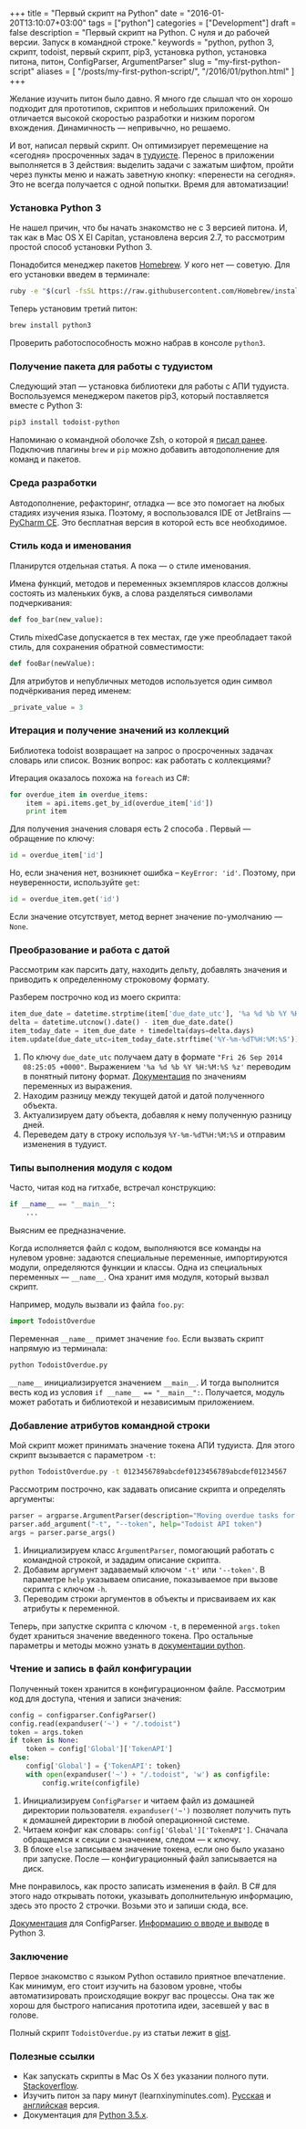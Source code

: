 +++
title = "Первый скрипт на Python"
date = "2016-01-20T13:10:07+03:00"
tags = ["python"]
categories = ["Development"]
draft = false
description = "Первый скрипт на Python. С нуля и до рабочей версии. Запуск в командной строке."
keywords = "python, python 3, скрипт, todoist, первый скрипт, pip3, установка python, установка питона, питон, ConfigParser, ArgumentParser"
slug = "my-first-python-script"
aliases = [
    "/posts/my-first-python-script/",
    "/2016/01/python.html"
]
+++

Желание изучить питон было давно. Я много где слышал что он хорошо подходит для прототипов, скриптов и небольших приложений. Он отличается высокой скоростью разработки и низким порогом вхождения. Динамичность — непривычно, но решаемо.

И вот, написал первый скрипт. Он оптимизирует перемещение на «сегодня» просроченных задач в [тудуисте](https://todoist.com/). Перенос в приложении выполняется в 3 действия: выделить задачи с зажатым шифтом, пройти через пункты меню и нажать заветную кнопку: «перенести на сегодня». Это не всегда получается с одной попытки. Время для автоматизации!

### Установка Python 3
Не нашел причин, что бы начать знакомство не с 3 версией питона. И, так как в Mac OS X El Capitan, установлена версия 2.7, то рассмотрим простой способ установки Python 3.

Понадобится менеджер пакетов [Homebrew](http://brew.sh/). У кого нет — советую. Для его установки введем в терминале:
``` sh
ruby -e "$(curl -fsSL https://raw.githubusercontent.com/Homebrew/install/master/install)"
```

Теперь установим третий питон:
``` sh
brew install python3
```

Проверить работоспособность можно набрав в консоле `python3`.

### Получение пакета для работы с тудуистом
Следующий этап — установка библиотеки для работы с АПИ тудуиста. Воспользуемся менеджером пакетов pip3, который поставляется вместе с Python 3:
``` sh
pip3 install todoist-python
```

Напоминаю о командной оболочке Zsh, о которой я [писал ранее](http://www.agladky.ru/2015/11/zsh-bash.html). Подключив плагины `brew` и `pip` можно добавить автодополнение для команд и пакетов.

### Среда разработки
Автодополнение, рефакторинг, отладка — все это помогает на любых стадиях изучения языка. Поэтому, я воспользовался IDE от JetBrains — [PyCharm CE](https://www.jetbrains.com/pycharm/). Это бесплатная версия в которой есть все необходимое.

### Стиль кода и именования
Планирутся отдельная статья. А пока — о стиле именования.

Имена функций, методов и переменных экземпляров классов должны состоять из маленьких букв, а слова разделяться символами подчеркивания:
```python
def foo_bar(new_value):
```

Стиль mixedCase допускается в тех местах, где уже преобладает такой стиль, для сохранения обратной совместимости:
```python
def fooBar(newValue):
```

Для атрибутов и непубличных методов используется один символ подчёркивания перед именем:
```python
_private_value = 3
```

### Итерация и получение значений из коллекций
Библиотека todoist возвращает на запрос о просроченных задачах словарь или список. Возник вопрос: как работать с коллекциями?

Итерация оказалось похожа на `foreach` из C#:
``` python
for overdue_item in overdue_items:
    item = api.items.get_by_id(overdue_item['id'])
    print item
```

Для получения значения словаря есть 2 способа . Первый — обращение по ключу:
``` python
id = overdue_item['id']
```

Но, если значения нет, возникнет ошибка – `KeyError: 'id'`. Поэтому, при неуверенности, используйте `get`:
``` python
id = overdue_item.get('id')
```

Если значение отсутствует, метод вернет значение по-умолчанию — `None`.

### Преобразование и работа с датой
Рассмотрим как парсить дату, находить дельту, добавлять значения и приводить к определенному строковому формату.

Разберем построчно код из моего скрипта:
``` python
item_due_date = datetime.strptime(item['due_date_utc'], '%a %d %b %Y %H:%M:%S %z')
delta = datetime.utcnow().date() - item_due_date.date()
item_today_date = item_due_date + timedelta(days=delta.days)
item.update(due_date_utc=item_today_date.strftime('%Y-%m-%dT%H:%M:%S'))
```

1. По ключу `due_date_utc` получаем дату в формате `"Fri 26 Sep 2014 08:25:05 +0000"`. Выражением `'%a %d %b %Y %H:%M:%S %z'` переводим в понятный питону формат. [Документация](https://docs.python.org/3/library/datetime.html#strftime-and-strptime-behavior) по значениям переменных из выражения.
2. Находим разницу между текущей датой и датой полученного объекта.
3. Актуализируем дату объекта, добавляя к нему полученную разницу дней.
4. Переведем дату в строку используя `%Y-%m-%dT%H:%M:%S` и отправим изменения в тудуист.

### Типы выполнения модуля с кодом
Часто, читая код на гитхабе, встречал конструкцию:
``` python
if __name__ == "__main__":
    ...
```

Выясним ее предназначение.

Когда исполняется файл с кодом, выполняются все команды на нулевом уровне: задаются специальные переменные, импортируются модули, определяются функции и классы. Одна из специальных переменных — `__name__`. Она хранит имя модуля, который вызвал скрипт.

Например, модуль вызвали из файла `foo.py`:
```python
import TodoistOverdue
```

Переменная `__name__` примет значение `foo`. Если вызвать скрипт напрямую из терминала:
```sh
python TodoistOverdue.py
```

`__name__` инициализируется значением `__main__`. И тогда выполнится весть код из условия `if __name__ == "__main__":`. Получается, модуль может работать и библиотекой и независимым приложением.

### Добавление атрибутов командной строки
Мой скрипт может принимать значение токена АПИ тудуиста. Для этого скрипт вызывается с параметром `-t`:
``` sh
python TodoistOverdue.py -t 0123456789abcdef0123456789abcdef01234567
```

Рассмотрим построчно, как задавать описание скрипта и определять аргументы:
``` python
parser = argparse.ArgumentParser(description="Moving overdue tasks for today in todoist")
parser.add_argument("-t", "--token", help="Todoist API token")
args = parser.parse_args()
```

1. Инициализируем класс `ArgumentParser`, помогающий работать с командной строкой, и зададим описание скрипта.
2. Добавим аргумент задаваемый ключом `'-t'` или `'--token'`. В параметре `help` указываем описание, показываемое при вызове скрипта с ключом `-h`.
3. Переводим строки аргументов в объекты и присваиваем их как атрибуты к переменной.

Теперь, при запустке скрипта с ключом `-t`, в переменной `args.token` будет храниться значение введенного токена. Про остальные параметры и методы можно узнать в [документации python](https://docs.python.org/3.5/library/argparse.html).

### Чтение и запись в файл конфигурации
Полученный токен хранится в конфигурационном файле. Рассмотрим код для доступа, чтения и записи значения:
``` python
config = configparser.ConfigParser()
config.read(expanduser('~') + "/.todoist")
token = args.token
if token is None:
    token = config['Global']['TokenAPI']
else:
    config['Global'] = {'TokenAPI': token}
    with open(expanduser('~') + "/.todoist", 'w') as configfile:
        config.write(configfile)
```

1. Инициализируем `ConfigParser` и читаем файл из домашней директории пользователя. `expanduser('~')` позволяет получить путь к домашней директории в любой операционной системе.
2. Читаем конфиг как словарь: `config['Global']['TokenAPI']`. Сначала обращаемся к секции с значением, следом — к ключу.
3. В блоке `else` записываем значение токена, если оно было указано при запуске. После — конфигурационный файл записывается на диск.

Мне понравилось, как просто записать изменения в файл. В C# для этого надо открывать потоки, указывать дополнительную информацию, здесь это просто 2 строчки. Возьми это и запиши сюда, все.

[Документация](https://docs.python.org/3/library/configparser.html) для ConfigParser. [Информацию о вводе и выводе]((https://docs.python.org/3.5/tutorial/inputoutput.html)) в Python 3.

### Заключение
Первое знакомство с языком Python оставило приятное впечатление. Как минимум, его стоит изучить на базовом уровне, чтобы автоматизировать происходящие вокруг вас процессы. Она так же хорош для быстрого написания прототипа идеи, засевшей у вас в голове.

Полный скрипт `TodoistOverdue.py` из статьи лежит в [gist](https://gist.github.com/agladky/f7853721841bc4486712).

### Полезные ссылки
- Как запускать скрипты в Mac Os X без указании полного пути. [Stackoverflow](http://stackoverflow.com/questions/4718071/how-can-i-run-my-python-script-from-the-terminal-in-mac-os-x-without-having-to-t).
- Изучить питон за пару минут (learnxinyminutes.com). [Русская](https://learnxinyminutes.com/docs/ru-ru/python3-ru/) и [английская](https://learnxinyminutes.com/docs/python3/) версия.
- Документация для [Python 3.5.х](https://docs.python.org/3.5/index.html).
